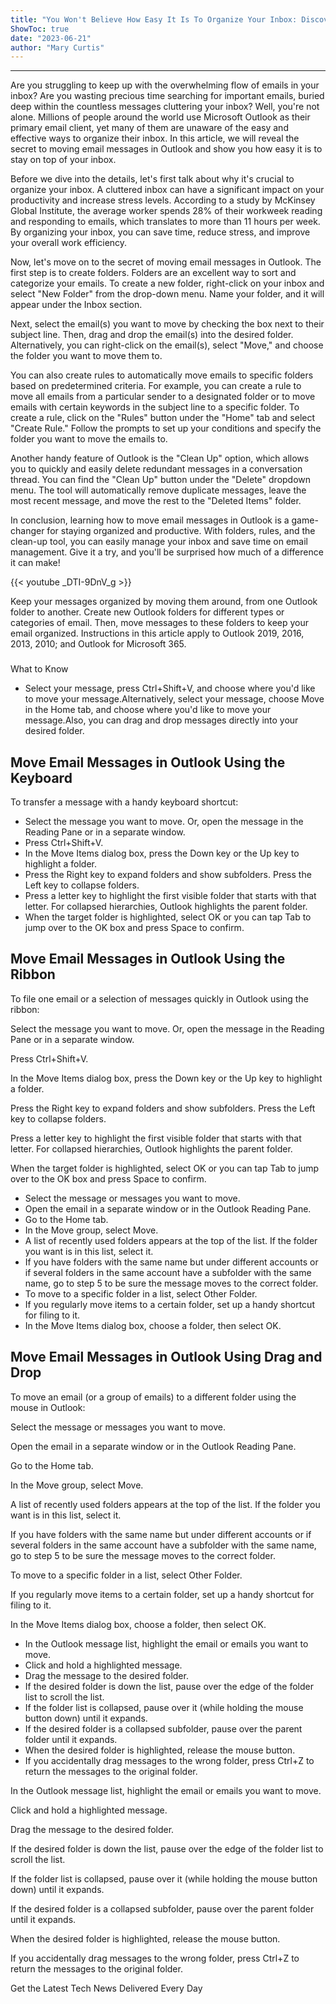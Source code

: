 ```yaml
---
title: "You Won't Believe How Easy It Is To Organize Your Inbox: Discover The Secret To Moving Email Messages In Outlook!"
ShowToc: true 
date: "2023-06-21"
author: "Mary Curtis"
---
```

*****
Are you struggling to keep up with the overwhelming flow of emails in your inbox? Are you wasting precious time searching for important emails, buried deep within the countless messages cluttering your inbox? Well, you're not alone. Millions of people around the world use Microsoft Outlook as their primary email client, yet many of them are unaware of the easy and effective ways to organize their inbox. In this article, we will reveal the secret to moving email messages in Outlook and show you how easy it is to stay on top of your inbox. 

Before we dive into the details, let's first talk about why it's crucial to organize your inbox. A cluttered inbox can have a significant impact on your productivity and increase stress levels. According to a study by McKinsey Global Institute, the average worker spends 28% of their workweek reading and responding to emails, which translates to more than 11 hours per week. By organizing your inbox, you can save time, reduce stress, and improve your overall work efficiency. 

Now, let's move on to the secret of moving email messages in Outlook. The first step is to create folders. Folders are an excellent way to sort and categorize your emails. To create a new folder, right-click on your inbox and select "New Folder" from the drop-down menu. Name your folder, and it will appear under the Inbox section. 

Next, select the email(s) you want to move by checking the box next to their subject line. Then, drag and drop the email(s) into the desired folder. Alternatively, you can right-click on the email(s), select "Move," and choose the folder you want to move them to. 

You can also create rules to automatically move emails to specific folders based on predetermined criteria. For example, you can create a rule to move all emails from a particular sender to a designated folder or to move emails with certain keywords in the subject line to a specific folder. To create a rule, click on the "Rules" button under the "Home" tab and select "Create Rule." Follow the prompts to set up your conditions and specify the folder you want to move the emails to. 

Another handy feature of Outlook is the "Clean Up" option, which allows you to quickly and easily delete redundant messages in a conversation thread. You can find the "Clean Up" button under the "Delete" dropdown menu. The tool will automatically remove duplicate messages, leave the most recent message, and move the rest to the "Deleted Items" folder. 

In conclusion, learning how to move email messages in Outlook is a game-changer for staying organized and productive. With folders, rules, and the clean-up tool, you can easily manage your inbox and save time on email management. Give it a try, and you'll be surprised how much of a difference it can make!

{{< youtube _DTI-9DnV_g >}} 




Keep your messages organized by moving them around, from one ​Outlook folder to another. Create new Outlook folders for different types or categories of email. Then, move messages to these folders to keep your email organized. Instructions in this article apply to Outlook 2019, 2016, 2013, 2010; and Outlook for Microsoft 365.

 
### 
What to Know
 
- Select your message, press Ctrl+Shift+V, and choose where you'd like to move your message.Alternatively, select your message, choose Move in the Home tab, and choose where you'd like to move your message.Also, you can drag and drop messages directly into your desired folder.

 
##   Move Email Messages in Outlook Using the Keyboard  
 

To transfer a message with a handy keyboard shortcut:

 
- Select the message you want to move. Or, open the message in the Reading Pane or in a separate window.
 - Press Ctrl+Shift+V.
 - In the Move Items dialog box, press the Down key or the Up key to highlight a folder.
 - Press the Right key to expand folders and show subfolders. Press the Left key to collapse folders.
 - Press a letter key to highlight the first visible folder that starts with that letter. For collapsed hierarchies, Outlook highlights the parent folder.
 - When the target folder is highlighted, select OK or you can tap Tab to jump over to the OK box and press Space to confirm.

 
##   Move Email Messages in Outlook Using the Ribbon  
 

To file one email or a selection of messages quickly in Outlook using the ribbon:

 

Select the message you want to move. Or, open the message in the Reading Pane or in a separate window.

 

Press Ctrl+Shift+V.

 

In the Move Items dialog box, press the Down key or the Up key to highlight a folder.

 

Press the Right key to expand folders and show subfolders. Press the Left key to collapse folders.

 

Press a letter key to highlight the first visible folder that starts with that letter. For collapsed hierarchies, Outlook highlights the parent folder.

 

When the target folder is highlighted, select OK or you can tap Tab to jump over to the OK box and press Space to confirm. 

 
- Select the message or messages you want to move.
 - Open the email in a separate window or in the Outlook Reading Pane.
 - Go to the Home tab.
 - In the Move group, select Move.
 - A list of recently used folders appears at the top of the list. If the folder you want is in this list, select it.
 - If you have folders with the same name but under different accounts or if several folders in the same account have a subfolder with the same name, go to step 5 to be sure the message moves to the correct folder.
 - To move to a specific folder in a list, select Other Folder.
 - If you regularly move items to a certain folder, set up a handy shortcut for filing to it.
 - In the Move Items dialog box, choose a folder, then select OK.

 
##   Move Email Messages in Outlook Using Drag and Drop  
 

To move an email (or a group of emails) to a different folder using the mouse in Outlook:

 

Select the message or messages you want to move.

 
Open the email in a separate window or in the Outlook Reading Pane.
 

Go to the Home tab.

 

In the Move group, select Move.

 

A list of recently used folders appears at the top of the list. If the folder you want is in this list, select it.

 
If you have folders with the same name but under different accounts or if several folders in the same account have a subfolder with the same name, go to step 5 to be sure the message moves to the correct folder.
 

To move to a specific folder in a list, select Other Folder.

 
If you regularly move items to a certain folder, set up a handy shortcut for filing to it.
 

In the Move Items dialog box, choose a folder, then select OK.

 
- In the Outlook message list, highlight the email or emails you want to move.
 - Click and hold a highlighted message.
 - Drag the message to the desired folder.
 - If the desired folder is down the list, pause over the edge of the folder list to scroll the list.
 - If the folder list is collapsed, pause over it (while holding the mouse button down) until it expands.
 - If the desired folder is a collapsed subfolder, pause over the parent folder until it expands.
 - When the desired folder is highlighted, release the mouse button.
 - If you accidentally drag messages to the wrong folder, press Ctrl+Z to return the messages to the original folder.

 

In the Outlook message list, highlight the email or emails you want to move.

 

Click and hold a highlighted message.

 

Drag the message to the desired folder.

 

If the desired folder is down the list, pause over the edge of the folder list to scroll the list.

 
If the folder list is collapsed, pause over it (while holding the mouse button down) until it expands.
 

If the desired folder is a collapsed subfolder, pause over the parent folder until it expands.

 

When the desired folder is highlighted, release the mouse button.

 

If you accidentally drag messages to the wrong folder, press Ctrl+Z to return the messages to the original folder.

 

Get the Latest Tech News Delivered Every Day




